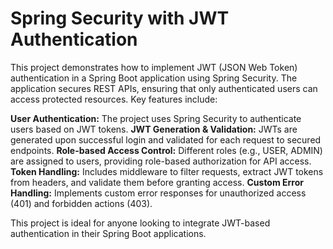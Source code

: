 # Spring Security with JWT Authentication

This project demonstrates how to implement JWT (JSON Web Token) authentication in a Spring Boot application using Spring Security. The application secures REST APIs, ensuring that only authenticated users can access protected resources. Key features include:

**User Authentication:** The project uses Spring Security to authenticate users based on JWT tokens.
**JWT Generation & Validation:** JWTs are generated upon successful login and validated for each request to secured endpoints.
**Role-based Access Control:** Different roles (e.g., USER, ADMIN) are assigned to users, providing role-based authorization for API access.
**Token Handling:** Includes middleware to filter requests, extract JWT tokens from headers, and validate them before granting access.
**Custom Error Handling:** Implements custom error responses for unauthorized access (401) and forbidden actions (403).

This project is ideal for anyone looking to integrate JWT-based authentication in their Spring Boot applications.
